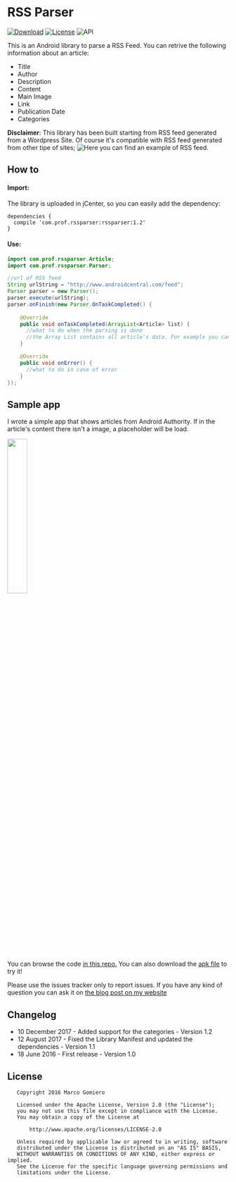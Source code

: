 # RSS Parser
[![Download](https://api.bintray.com/packages/prof18/maven/RSS-Parser/images/download.svg)](https://bintray.com/prof18/maven/YoutubeParser/_latestVersion)
[![License](https://img.shields.io/badge/License-Apache%202.0-blue.svg)](https://opensource.org/licenses/Apache-2.0)
![API](https://img.shields.io/badge/API-15%2B-brightgreen.svg?style=flat)

This is an Android library to parse a RSS Feed. You can retrive the following information about an article:
<ul>
<li> Title
<li> Author
<li> Description
<li> Content
<li> Main Image
<li> Link
<li> Publication Date
<li> Categories
</ul>

**Disclaimer**: This library has been built starting from RSS feed generated from a Wordpress Site. Of course it's compatible with RSS feed generated from other tipe of sites; ![Here](https://www.androidauthority.com/feed/) you can find an example of RSS feed.

## How to
#### Import:
The library is uploaded in jCenter, so you can easily add the dependency:
```Gradle
dependencies {
  compile 'com.prof.rssparser:rssparser:1.2'
}
```
#### Use:
```Java
import com.prof.rssparser.Article;
import com.prof.rssparser.Parser;

//url of RSS feed
String urlString = "http://www.androidcentral.com/feed";
Parser parser = new Parser();
parser.execute(urlString);
parser.onFinish(new Parser.OnTaskCompleted() {
    
    @Override
    public void onTaskCompleted(ArrayList<Article> list) {
      //what to do when the parsing is done
      //the Array List contains all article's data. For example you can use it for your adapter. 
    }

    @Override
    public void onError() {
      //what to do in case of error
    }
});
```
## Sample app
I wrote a simple app that shows articles from Android Authority. If in the article's content there isn't a image, a placeholder will be load. 

<img src="https://github.com/prof18/RSS-Parser/blob/master/Screen.png" width="30%" height="30%">

You can browse the code <a href="https://github.com/prof18/RSS-Parser/tree/master/app"> in this repo.</a> 
You can also download the <a href="https://github.com/prof18/RSS-Parser/blob/master/RSS%20Parser.apk"> apk file</a> to try it!

Please use the issues tracker only to report issues. If you have any kind of question you can ask it on [the blog post on my website](http://www.marcogomiero.com/blog/rss-parser-library)

## Changelog
- 10 December 2017 - Added support for the categories - Version 1.2
- 12 August 2017 - Fixed the Library Manifest and updated the dependencies - Version 1.1
- 18 June 2016 - First release  - Version 1.0

## License
```
   Copyright 2016 Marco Gomiero

   Licensed under the Apache License, Version 2.0 (the "License");
   you may not use this file except in compliance with the License.
   You may obtain a copy of the License at

       http://www.apache.org/licenses/LICENSE-2.0

   Unless required by applicable law or agreed to in writing, software
   distributed under the License is distributed on an "AS IS" BASIS,
   WITHOUT WARRANTIES OR CONDITIONS OF ANY KIND, either express or implied.
   See the License for the specific language governing permissions and
   limitations under the License.
```
